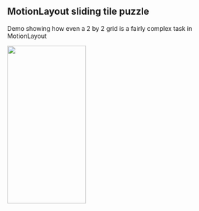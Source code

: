 ## MotionLayout sliding tile puzzle

Demo showing how even a 2 by 2 grid is a fairly complex task in MotionLayout

<img src="https://user-images.githubusercontent.com/1414364/58064696-25e76580-7b51-11e9-9967-058dc343f295.gif" height="360" width="180" >
